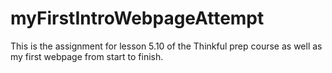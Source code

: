 # myFirstIntroWebpageAttempt
This is the assignment for lesson 5.10 of the Thinkful prep course as well as my first webpage from start to finish.
